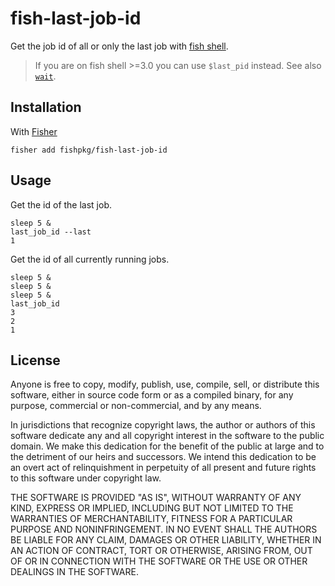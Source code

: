 # fish-last-job-id

Get the job id of all or only the last job with [fish shell](https://fishshell.com).

> If you are on fish shell >=3.0 you can use `$last_pid` instead. See also [`wait`](https://fishshell.com/docs/current/commands.html#wait).

## Installation

With [Fisher](https://github.com/jorgebucaran/fisher)

```
fisher add fishpkg/fish-last-job-id
```

## Usage

Get the id of the last job.

```fish
sleep 5 &
last_job_id --last
1
```

Get the id of all currently running jobs.

```fish
sleep 5 &
sleep 5 &
sleep 5 &
last_job_id
3
2
1
```

## License

Anyone is free to copy, modify, publish, use, compile, sell, or distribute this software, either in source code form or as a compiled binary, for any purpose, commercial or non-commercial, and by any means.

In jurisdictions that recognize copyright laws, the author or authors of this software dedicate any and all copyright interest in the software to the public domain. We make this dedication for the benefit of the public at large and to the detriment of our heirs and successors. We intend this dedication to be an overt act of relinquishment in perpetuity of all present and future rights to this software under copyright law.

THE SOFTWARE IS PROVIDED "AS IS", WITHOUT WARRANTY OF ANY KIND, EXPRESS OR IMPLIED, INCLUDING BUT NOT LIMITED TO THE WARRANTIES OF MERCHANTABILITY, FITNESS FOR A PARTICULAR PURPOSE AND NONINFRINGEMENT. IN NO EVENT SHALL THE AUTHORS BE LIABLE FOR ANY CLAIM, DAMAGES OR OTHER LIABILITY, WHETHER IN AN ACTION OF CONTRACT, TORT OR OTHERWISE, ARISING FROM, OUT OF OR IN CONNECTION WITH THE SOFTWARE OR THE USE OR OTHER DEALINGS IN THE SOFTWARE.
